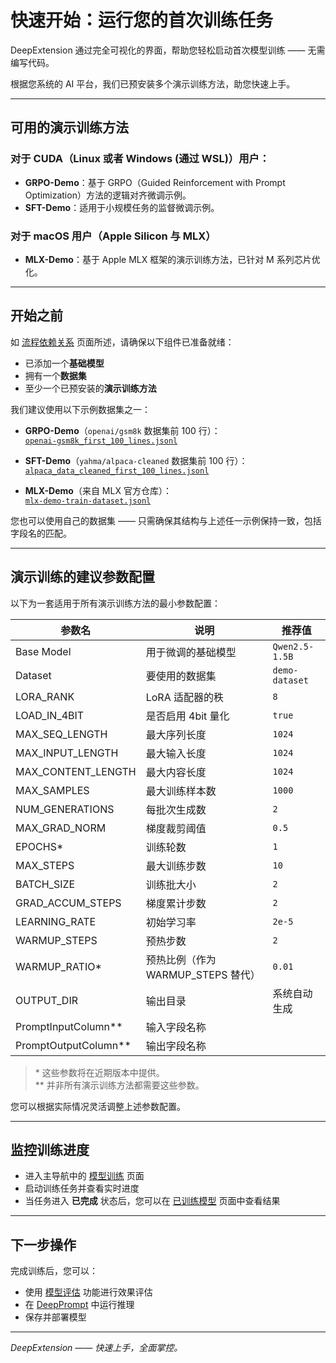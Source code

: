 # 快速开始：运行您的首次训练任务

DeepExtension 通过完全可视化的界面，帮助您轻松启动首次模型训练 —— 无需编写代码。

根据您系统的 AI 平台，我们已预安装多个演示训练方法，助您快速上手。

---

## 可用的演示训练方法

### 对于 CUDA（Linux 或者 Windows (通过 WSL)）用户：

- **GRPO-Demo**：基于 GRPO（Guided Reinforcement with Prompt Optimization）方法的逻辑对齐微调示例。
- **SFT-Demo**：适用于小规模任务的监督微调示例。

### 对于 macOS 用户（Apple Silicon 与 MLX）

- **MLX-Demo**：基于 Apple MLX 框架的演示训练方法，已针对 M 系列芯片优化。

---

## 开始之前

如 [流程依赖关系](tutorial-process-dependency.md) 页面所述，请确保以下组件已准备就绪：

- 已添加一个**基础模型**
- 拥有一个**数据集**
- 至少一个已预安装的**演示训练方法**

我们建议使用以下示例数据集之一：

- **GRPO-Demo**（`openai/gsm8k` 数据集前 100 行）：  
  [`openai-gsm8k_first_100_lines.jsonl`](../assets/datasets/openai-gsm8k_first_100_lines.jsonl)

- **SFT-Demo**（`yahma/alpaca-cleaned` 数据集前 100 行）：  
  [`alpaca_data_cleaned_first_100_lines.jsonl`](../assets/datasets/alpaca_data_cleaned_first_100_lines.jsonl)

- **MLX-Demo**（来自 MLX 官方仓库）：  
  [`mlx-demo-train-dataset.jsonl`](../assets/datasets/mlx-demo-train-dataset.jsonl)

您也可以使用自己的数据集 —— 只需确保其结构与上述任一示例保持一致，包括字段名的匹配。

---

## 演示训练的建议参数配置

以下为一套适用于所有演示训练方法的最小参数配置：

| **参数名**                 | **说明**                                 | **推荐值**                  |
|---------------------------|------------------------------------------|-----------------------------|
| Base Model                | 用于微调的基础模型                        | `Qwen2.5-1.5B`              |
| Dataset                   | 要使用的数据集                            | `demo-dataset`              |
| LORA_RANK                 | LoRA 适配器的秩                          | `8`                         |
| LOAD_IN_4BIT              | 是否启用 4bit 量化                        | `true`                      |
| MAX_SEQ_LENGTH            | 最大序列长度                              | `1024`                      |
| MAX_INPUT_LENGTH          | 最大输入长度                              | `1024`                      |
| MAX_CONTENT_LENGTH        | 最大内容长度                              | `1024`                      |
| MAX_SAMPLES               | 最大训练样本数                            | `1000`                      |
| NUM_GENERATIONS           | 每批次生成数                              | `2`                         |
| MAX_GRAD_NORM             | 梯度裁剪阈值                              | `0.5`                       |
| EPOCHS*                   | 训练轮数                                  | `1`                         |
| MAX_STEPS                 | 最大训练步数                              | `10`                        |
| BATCH_SIZE                | 训练批大小                                | `2`                         |
| GRAD_ACCUM_STEPS          | 梯度累计步数                              | `2`                         |
| LEARNING_RATE             | 初始学习率                                | `2e-5`                      |
| WARMUP_STEPS              | 预热步数                                  | `2`                         |
| WARMUP_RATIO*             | 预热比例（作为 WARMUP_STEPS 替代）        | `0.01`                      |
| OUTPUT_DIR                | 输出目录                                  | 系统自动生成                |
| PromptInputColumn**       | 输入字段名称                              |                             |
| PromptOutputColumn**      | 输出字段名称                              |                             |

> \* 这些参数将在近期版本中提供。  
> \** 并非所有演示训练方法都需要这些参数。

您可以根据实际情况灵活调整上述参数配置。

---

## 监控训练进度

- 进入主导航中的 [模型训练](../user-guide/model-training.md) 页面
- 启动训练任务并查看实时进度
- 当任务进入 **已完成** 状态后，您可以在 [已训练模型](../user-guide/trained-models.md) 页面中查看结果

---

## 下一步操作

完成训练后，您可以：

- 使用 [模型评估](../user-guide/model-assessment.md) 功能进行效果评估
- 在 [DeepPrompt](../user-guide/deep-prompt.md) 中运行推理
- 保存并部署模型

---

*DeepExtension —— 快速上手，全面掌控。*
